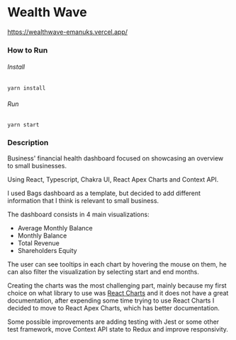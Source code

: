 # Wealth Wave

https://wealthwave-emanuks.vercel.app/

### How to Run

###### Install

`yarn install`

###### Run

`yarn start`

### Description

Business' financial health dashboard focused on showcasing an overview to small businesses.

Using React, Typescript, Chakra UI, React Apex Charts and Context API.

I used Bags dashboard as a template, but decided to add different information that I think is relevant to small business.

The dashboard consists in 4 main visualizations:

- Average Monthly Balance
- Monthly Balance
- Total Revenue
- Shareholders Equity

The user can see tooltips in each chart by hovering the mouse on them, he can also filter the visualization by selecting start and end months.

Creating the charts was the most challenging part, mainly because my first choice on what library to use was [React Charts](https://react-charts.tanstack.com/) and it does not have a great documentation, after expending some time trying to use React Charts I decided to move to React Apex Charts, which has better documentation.

Some possible improvements are adding testing with Jest or some other test framework, move Context API state to Redux and improve responsivity.
